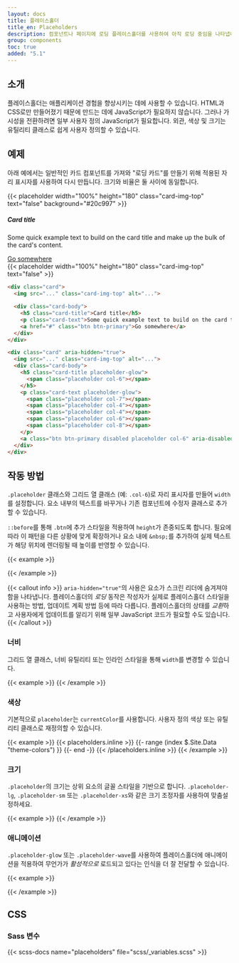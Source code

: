 ```yaml
---
layout: docs
title: 플레이스홀더
title_en: Placeholders
description: 컴포넌트나 페이지에 로딩 플레이스홀더를 사용하여 아직 로딩 중임을 나타냅니다.
group: components
toc: true
added: "5.1"
---
```


## 소개

플레이스홀더는 애플리케이션 경험을 향상시키는 데에 사용할 수 있습니다. HTML과 CSS로만 만들어졌기 때문에 만드는 데에 JavaScript가 필요하지 않습니다. 그러나 가시성을 전환하려면 일부 사용자 정의 JavaScript가 필요합니다. 외관, 색상 및 크기는 유틸리티 클래스로 쉽게 사용자 정의할 수 있습니다.

## 예제

아래 예에서는 일반적인 카드 컴포넌트를 가져와 "로딩 카드"를 만들기 위해 적용된 자리 표시자를 사용하여 다시 만듭니다. 크기와 비율은 둘 사이에 동일합니다.

<div class="bd-example bd-example-placeholder-cards d-flex justify-content-around">
<div class="card">
  {{< placeholder width="100%" height="180" class="card-img-top" text="false" background="#20c997" >}}
  <div class="card-body">
    <h5 class="card-title">Card title</h5>
    <p class="card-text">Some quick example text to build on the card title and make up the bulk of the card's content.</p>
    <a href="#" class="btn btn-primary">Go somewhere</a>
  </div>
</div>

<div class="card" aria-hidden="true">
  {{< placeholder width="100%" height="180" class="card-img-top" text="false" >}}
  <div class="card-body">
    <div class="h5 card-title placeholder-glow">
      <span class="placeholder col-6"></span>
    </div>
    <p class="card-text placeholder-glow">
      <span class="placeholder col-7"></span>
      <span class="placeholder col-4"></span>
      <span class="placeholder col-4"></span>
      <span class="placeholder col-6"></span>
      <span class="placeholder col-8"></span>
    </p>
    <a class="btn btn-primary disabled placeholder col-6" aria-disabled="true"></a>
  </div>
</div>
</div>

```html
<div class="card">
  <img src="..." class="card-img-top" alt="...">

  <div class="card-body">
    <h5 class="card-title">Card title</h5>
    <p class="card-text">Some quick example text to build on the card title and make up the bulk of the card's content.</p>
    <a href="#" class="btn btn-primary">Go somewhere</a>
  </div>
</div>

<div class="card" aria-hidden="true">
  <img src="..." class="card-img-top" alt="...">
  <div class="card-body">
    <h5 class="card-title placeholder-glow">
      <span class="placeholder col-6"></span>
    </h5>
    <p class="card-text placeholder-glow">
      <span class="placeholder col-7"></span>
      <span class="placeholder col-4"></span>
      <span class="placeholder col-4"></span>
      <span class="placeholder col-6"></span>
      <span class="placeholder col-8"></span>
    </p>
    <a class="btn btn-primary disabled placeholder col-6" aria-disabled="true"></a>
  </div>
</div>
```

## 작동 방법

`.placeholder` 클래스와 그리드 열 클래스 (예: `.col-6`)로 자리 표시자를 만들어 `width`를 설정합니다. 요소 내부의 텍스트를 바꾸거나 기존 컴포넌트에 수정자 클래스로 추가할 수 있습니다.

`::before`를 통해 `.btn`에 추가 스타일을 적용하여 `height`가 존중되도록 합니다. 필요에 따라 이 패턴을 다른 상황에 맞게 확장하거나 요소 내에 `&nbsp;`를 추가하여 실제 텍스트가 해당 위치에 렌더링될 때 높이를 반영할 수 있습니다.

{{< example >}}
<p aria-hidden="true">
  <span class="placeholder col-6"></span>
</p>

<a class="btn btn-primary disabled placeholder col-4" aria-disabled="true"></a>
{{< /example >}}

{{< callout info >}}
`aria-hidden="true"`의 사용은 요소가 스크린 리더에 숨겨져야 함을 나타냅니다. 플레이스홀더의 *로딩* 동작은 작성자가 실제로 플레이스홀더 스타일을 사용하는 방법, 업데이트 계획 방법 등에 따라 다릅니다. 플레이스홀더의 상태를 *교환*하고 사용자에게 업데이트를 알리기 위해 일부 JavaScript 코드가 필요할 수도 있습니다.
{{< /callout >}}

### 너비

그리드 열 클래스, 너비 유틸리티 또는 인라인 스타일을 통해 `width`를 변경할 수 있습니다.

{{< example >}}
<span class="placeholder col-6"></span>
<span class="placeholder w-75"></span>
<span class="placeholder" style="width: 25%;"></span>
{{< /example >}}

### 색상

기본적으로 `placeholder`는 `currentColor`를 사용합니다. 사용자 정의 색상 또는 유틸리티 클래스로 재정의할 수 있습니다.

{{< example >}}
<span class="placeholder col-12"></span>
{{< placeholders.inline >}}
{{- range (index $.Site.Data "theme-colors") }}
<span class="placeholder col-12 bg-{{ .name }}"></span>
{{- end -}}
{{< /placeholders.inline >}}
{{< /example >}}

### 크기

`.placeholder`의 크기는 상위 요소의 글꼴 스타일을 기반으로 합니다. `.placeholder-lg`, `.placeholder-sm` 또는 `.placeholder-xs`와 같은 크기 조정자를 사용하여 맞춤설정하세요.

{{< example >}}
<span class="placeholder col-12 placeholder-lg"></span>
<span class="placeholder col-12"></span>
<span class="placeholder col-12 placeholder-sm"></span>
<span class="placeholder col-12 placeholder-xs"></span>
{{< /example >}}

### 애니메이션

`.placeholder-glow` 또는 `.placeholder-wave`를 사용하여 플레이스홀더에 애니메이션을 적용하여 무언가가 *활성적으로* 로드되고 있다는 인식을 더 잘 전달할 수 있습니다.

{{< example >}}
<p class="placeholder-glow">
  <span class="placeholder col-12"></span>
</p>

<p class="placeholder-wave">
  <span class="placeholder col-12"></span>
</p>
{{< /example >}}

## CSS

### Sass 변수

{{< scss-docs name="placeholders" file="scss/_variables.scss" >}}
